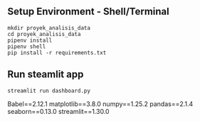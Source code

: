 ## Setup Environment - Shell/Terminal
```
mkdir proyek_analisis_data
cd proyek_analisis_data
pipenv install
pipenv shell
pip install -r requirements.txt
```

## Run steamlit app
```
streamlit run dashboard.py
```

Babel==2.12.1
matplotlib==3.8.0
numpy==1.25.2
pandas==2.1.4
seaborn==0.13.0
streamlit==1.30.0
